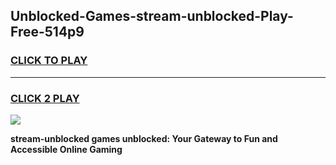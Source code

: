 
## Unblocked-Games-stream-unblocked-Play-Free-514p9
<h3>
<a href="https://premium76.site?title=stream-unblocked&ref=23A">CLICK TO PLAY</a></h3>
<hr>

<h3>
<a href="https://premium76.site?title=stream-unblocked&ref=23A">CLICK 2 PLAY</a>
  
</h3>

<a href="https://premium76.site?title=stream-unblocked&ref=23A"><img src="https://clearcache.store/games.png"></a>


**stream-unblocked games unblocked: Your Gateway to Fun and Accessible Online Gaming**
